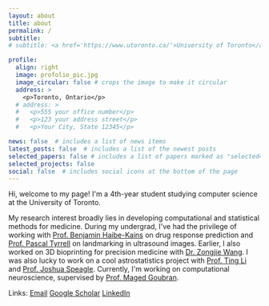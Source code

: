 ```yaml
---
layout: about
title: about
permalink: /
subtitle: 
# subtitle: <a href='https://www.utoronto.ca/'>University of Toronto</a>. Address. Contacts. Moto. Etc.

profile:
  align: right
  image: profolio_pic.jpg
  image_circular: false # crops the image to make it circular
  address: >
    <p>Toronto, Ontario</p>
  # address: >
  #   <p>555 your office number</p>
  #   <p>123 your address street</p>
  #   <p>Your City, State 12345</p>

news: false  # includes a list of news items
latest_posts: false  # includes a list of the newest posts
selected_papers: false # includes a list of papers marked as "selected={true}"
selected_projects: false
social: false  # includes social icons at the bottom of the page
---
```


<!-- Write your biography here. Tell the world about yourself. Link to your favorite [subreddit](http://reddit.com). You can put a picture in, too. The code is already in, just name your picture `prof_pic.jpg` and put it in the `img/` folder. -->
Hi, welcome to my page! I'm a 4th-year student studying computer science at the University of Toronto.

My research interest broadly lies in developing computational and statistical methods for medicine. During my undergrad, I've had the privilege of working with [Prof. Benjamin Haibe-Kains](https://www.bhklab.ca/) on drug response prediction and [Prof. Pascal Tyrrell](https://www.tyrrell4innovation.ca/) on landmarking in ultrasound images. Earlier, I also worked on 3D bioprinting for precision medicine with [Dr. Zongjie Wang](https://scholar.google.com/citations?user=h90fpFAAAAAJ&hl=en). I was also lucky to work on a cool astrostatistics project with [Prof. Ting Li](https://sazabi4.github.io/) and [Prof. Joshua Speagle](https://joshspeagle.com/). Currently, I'm working on computational neuroscience, supervised by [Prof. Maged Goubran](https://aiconslab.github.io/).

Links: [Email](mailto:gracefengqing.yu@mail.utoronto.ca) [Google Scholar](https://scholar.google.ca/citations?user=BczAniIAAAAJ&hl=en) [LinkedIn](https://www.linkedin.com/in/grace-fengqing-yu-404679219/)

<!-- Put your address / P.O. box / other info right below your picture. You can also disable any of these elements by editing `profile` property of the YAML header of your `_pages/about.md`. Edit `_bibliography/papers.bib` and Jekyll will render your [publications page](/al-folio/publications/) automatically. -->

<!-- Link to your social media connections, too. This theme is set up to use [Font Awesome icons](http://fortawesome.github.io/Font-Awesome/) and [Academicons](https://jpswalsh.github.io/academicons/), like the ones below. Add your Facebook, Twitter, LinkedIn, Google Scholar, or just disable all of them. -->

